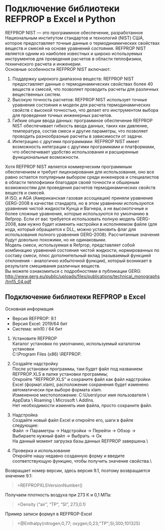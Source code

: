 # Подключение библиотеки REFPROP в Excel и Python
REFPROP NIST — это программное обеспечение, разработанное Национальным институтом стандартов и технологий (NIST) США, которое предоставляет точные данные о термодинамических свойствах веществ и смесей на основе уравнений состояния. REFPROP NIST является одним из наиболее известных и широко используемых инструментов для проведения расчетов в области теплофизики, технического расчета и инженерии.\
Основные особенности REFPROP NIST включают:
1. Поддержку широкого диапазона веществ: REFPROP NIST предоставляет данные о термодинамических свойствах более 40 веществ и смесей, что позволяет проводить расчеты для различных вещественных систем.
2. Высокую точность расчетов: REFPROP NIST использует точные уравнения состояния и модели для расчета термодинамических свойств с высокой точностью, что делает его инструментом выбора для проведения точных инженерных расчетов.
3. Гибкие опции ввода данных: программное обеспечение REFPROP NIST обеспечивает гибкость ввода данных, таких как давление, температура, состав смеси и другие параметры, что позволяет проводить разнообразные расчеты в зависимости от задачи.
4. Интеграцию с другими программами: REFPROP NIST имеет возможность интеграции с другими программами и платформами, что обеспечивает удобство использования и расширенные функциональные возможности.

Хотя REFPROP NIST является коммерческим программным обеспечением и требует лицензирования для использования, оно все равно остается популярным выбором среди инженеров и специалистов в области теплофизики благодаря своей точности и обширным возможностям для проведения расчетов термодинамических свойств веществ и смесей.\
И ISO, и AGA (Американская газовая ассоциация) приняли уравнение GERG-2008 в качестве стандарта, но в этом уравнении используются уравнения чистой жидкости Кунца и Вагнера, а не высокоточные и более сложные уравнения, которые используются по умолчанию в Refprop. Если от вас требуется использовать полную модель GERG-2008, вам нужно будет изменить настройки в исполняемом файле (для кода, который обращается к DLL, можно установить флаг для использования полного уравнения GERG-2008). Рассчитанные значения будут довольно похожими, но не одинаковыми.\
Модель смеси, используемая в Refprop, представляет собой комбинацию уравнений состояния чистой жидкости, нормированных по составу смеси, плюс дополнительный вклад (называемый функцией отклонения - аналогично избыточной функции), который возникает в результате смешивания различных веществ.\
Вы можете ознакомиться с подробностями в публикации GERG: http://www.gerg.eu/public/uploads/files/publications/technical_monographs/tm15_04.pdf


## Подключение библиотеки REFPROP в Excel
Основная информация
- Версия REFPROP: 9.1
- Версия Excel: 2019/64 бит
- Система: win10 / 64 бит

1. Установите REFPROP\
Каталог установки по умолчанию, используемый каталогом установки\
C:\Program Files (x86) \REFPROP.

2. Создайте надстройку\
После установки программы, там будет файл под названием: REFPROP.XLS в папке установки программы;\
Откройте "REFPROP.XLS" и сохраните файл как файл надстройки Excel (формат.xlam), расположение сохранения будет изменено автоматически при выборе формата xlam.\
Измененное местоположение: C:\Users\your имя пользователя \ AppData \ Roaming \ Microsoft \ AddIns.\
Нет необходимости изменять имя файла, просто сохраните файл.

3. Надстройка\
Создайте новый файл Excel и откройте его, шаги в файле следующие:\
Файл → Параметры → Надстройки → Перейти → Обзор → Выбираете нужный файл → Выбрать → Ок\
На данный момент загрузка базы данных REFPROP завершена.\

4. Проверка и использование\
Откройте нашу недавно созданную форму и введите соответствующую функцию, чтобы получить значение свойства.\

Возвращает номер версии, здесь версия 9.1, поэтому возвращается значение 9.1:
> =REFPROPXLSVersionNumber()

Получаем плотность воздуха при 273 К и 0,1 МПа:
> =Density (“air”, “TP”, “SI”, 273,0.1)

Пример записи формул в REFPROP-Excel
> =@Enthalpy(nitrogen;0,77; oxygen;0,23;"TP";SI;300;101325)






